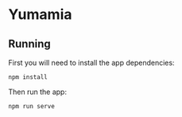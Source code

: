 # Yumamia

## Running

First you will need to install the app dependencies:

```
npm install
```

Then run the app:
```
npm run serve
